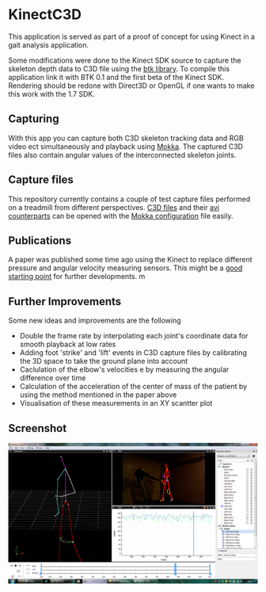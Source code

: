 KinectC3D
=========
This application is served as part of a proof of concept for using Kinect in a gait analysis application.

Some modifications were done to the Kinect SDK source to capture the skeleton depth data to C3D file using the [btk library](https://code.google.com/p/b-tk/).
To compile this application link it with BTK 0.1 and the first beta of the Kinect SDK.
Rendering should be redone with Direct3D or OpenGL if one wants to make this work with the 1.7 SDK.

Capturing
---------

With this app you can capture both C3D skeleton tracking data and RGB video ect simultaneously and playback using [Mokka](http://b-tk.googlecode.com/svn/web/mokka/index.html). 
The captured C3D files also contain angular values of the interconnected skeleton joints.

Capture files
-------------
This repository currently contains a couple of test capture files performed on a treadmill from different perspectives. [C3D files](captures/c3d) and their [avi counterparts](captures/avi) can be opened with the [Mokka configuration](captures/mokka_configuration.mvc) file easily.

Publications
------------
A paper was published some time ago using the Kinect to replace different pressure and angular velocity measuring sensors. This might be a [good starting point](docs/KinectGaitEMBC2012.pdf) for further developments.
m

Further Improvements
---------------------
Some new ideas and improvements are the following

* Double the frame rate by interpolating each joint's coordinate data for smooth playback at low rates
* Adding foot 'strike' and 'lift' events in C3D capture files by calibrating the 3D space to take the ground plane into account
* Caclulation of the elbow's velocities e by measuring the angular difference over time
* Calculation of the acceleration of the center of mass of the patient by using the method mentioned in the paper above
* Visualisation of these measurements in an XY scantter plot

Screenshot
----------

![Mokka Screencap of a captured C3D file and video](screencaps/Mokka.png)


